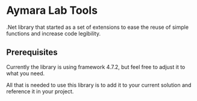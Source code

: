 <h1>Aymara Lab Tools</h1>
<p>.Net library that started as a set of extensions to ease the reuse of simple functions and increase code legibility.</p>

<h2>Prerequisites</h2>
<p>Currently the library is using framework 4.7.2, but feel free to adjust it to what you need.
  
  All that is needed to use this library is to add it to your current solution and reference it in your project.</p>
